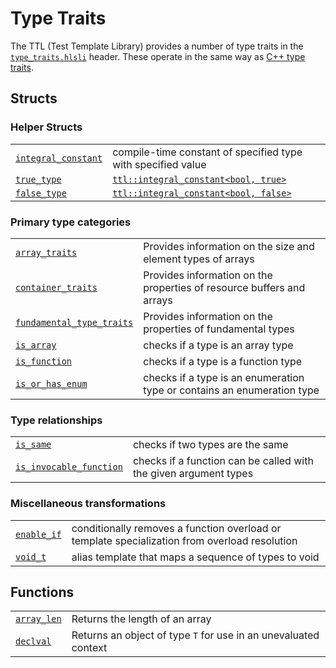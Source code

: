 # Type Traits

The TTL (Test Template Library) provides a number of type traits in the [`type_traits.hlsli`](../../../src/ShaderTestFramework/Shader/TTL/type_traits.hlsli) header. These operate in the same way as [C++ type traits](https://en.cppreference.com/w/cpp/header/type_traits).

## Structs

### Helper Structs

| | |
|--------------|---------------|
| [`integral_constant`](./IntegralConstant.md) | compile-time constant of specified type with specified value |
| [`true_type`](./IntegralConstant.md#specializations) | [`ttl::integral_constant<bool, true>`](./IntegralConstant.md) |
| [`false_type`](./IntegralConstant.md#specializations) | [`ttl::integral_constant<bool, false>`](./IntegralConstant.md) |

### Primary type categories

| | |
|-|-|
| [`array_traits`](./ArrayTraits.md) | Provides information on the size and element types of arrays |
| [`container_traits`](./ContainerTraits.md) | Provides information on the properties of resource buffers and arrays |
| [`fundamental_type_traits`](./FundamentalTypeTraits.md) | Provides information on the properties of fundamental types |
| [`is_array`](./IsArray.md) | checks if a type is an array type |
| [`is_function`](./IsFunction.md) | checks if a type is a function type |
| [`is_or_has_enum`](./IsOrHasEnum.md) | checks if a type is an enumeration type or contains an enumeration type |


### Type relationships

| | |
|-|-|
| [`is_same`](./IsSame.md) | checks if two types are the same |
| [`is_invocable_function`](./IsInvocableFunction.md) | checks if a function can be called with the given argument types |


### Miscellaneous transformations

| | |
|-|-|
| [`enable_if`](./EnableIf.md) | conditionally removes a function overload or template specialization from overload resolution  |
| [`void_t`](./VoidT.md) | alias template that maps a sequence of types to void |

## Functions

| | |
|-|-|
| [`array_len`](./ArrayLen.md) | Returns the length of an array |
| [`declval`](./DeclVal.md) | Returns an object of type `T` for use in an unevaluated context |



